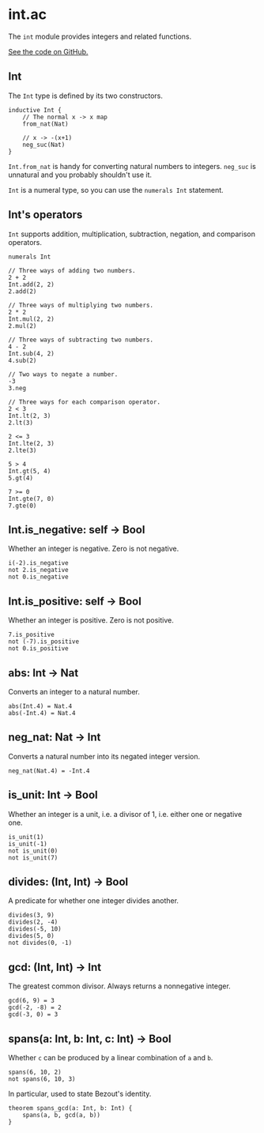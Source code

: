 # int.ac

The `int` module provides integers and related functions.

[See the code on GitHub.](https://github.com/acornprover/acornlib/blob/master/int.ac)

## Int

The `Int` type is defined by its two constructors.

```acorn
inductive Int {
    // The normal x -> x map
    from_nat(Nat)

    // x -> -(x+1)
    neg_suc(Nat)
}
```

`Int.from_nat` is handy for converting natural numbers to integers. `neg_suc` is unnatural and you probably shouldn't use it.

`Int` is a numeral type, so you can use the `numerals Int` statement.

## Int's operators

`Int` supports addition, multiplication, subtraction, negation, and comparison operators.

```acorn
numerals Int

// Three ways of adding two numbers.
2 + 2
Int.add(2, 2)
2.add(2)

// Three ways of multiplying two numbers.
2 * 2
Int.mul(2, 2)
2.mul(2)

// Three ways of subtracting two numbers.
4 - 2
Int.sub(4, 2)
4.sub(2)

// Two ways to negate a number.
-3
3.neg

// Three ways for each comparison operator.
2 < 3
Int.lt(2, 3)
2.lt(3)

2 <= 3
Int.lte(2, 3)
2.lte(3)

5 > 4
Int.gt(5, 4)
5.gt(4)

7 >= 0
Int.gte(7, 0)
7.gte(0)
```

## Int.is_negative: self -> Bool

Whether an integer is negative. Zero is not negative.

```acorn
i(-2).is_negative
not 2.is_negative
not 0.is_negative
```

## Int.is_positive: self -> Bool

Whether an integer is positive. Zero is not positive.

```acorn
7.is_positive
not (-7).is_positive
not 0.is_positive
```

## abs: Int -> Nat

Converts an integer to a natural number.

```acorn
abs(Int.4) = Nat.4
abs(-Int.4) = Nat.4
```

## neg_nat: Nat -> Int

Converts a natural number into its negated integer version.

```acorn
neg_nat(Nat.4) = -Int.4
```

## is_unit: Int -> Bool

Whether an integer is a unit, i.e. a divisor of 1, i.e. either one or negative one.

```acorn
is_unit(1)
is_unit(-1)
not is_unit(0)
not is_unit(7)
```

## divides: (Int, Int) -> Bool

A predicate for whether one integer divides another.

```acorn
divides(3, 9)
divides(2, -4)
divides(-5, 10)
divides(5, 0)
not divides(0, -1)
```

## gcd: (Int, Int) -> Int

The greatest common divisor. Always returns a nonnegative integer.

```acorn
gcd(6, 9) = 3
gcd(-2, -8) = 2
gcd(-3, 0) = 3
```

## spans(a: Int, b: Int, c: Int) -> Bool

Whether `c` can be produced by a linear combination of `a` and `b`.

```acorn
spans(6, 10, 2)
not spans(6, 10, 3)
```

In particular, used to state Bezout's identity.

```acorn
theorem spans_gcd(a: Int, b: Int) {
    spans(a, b, gcd(a, b))
}
```
